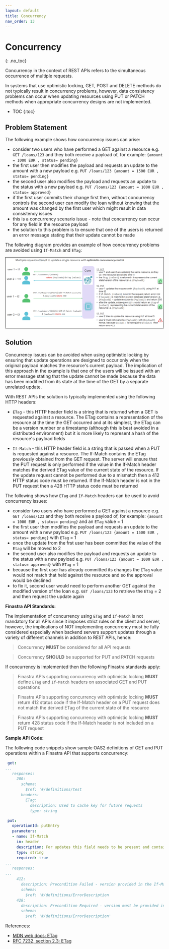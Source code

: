 ```yaml
---
layout: default
title: Concurrency
nav_order: 13
---
```


# Concurrency
{: .no_toc}

Concurrency in the context of REST APIs refers to the simultaneous occurrence of multiple requests.

In systems that use optimistic locking, GET, POST and DELETE methods do not typically result in concurrency problems, however, data consistency problems can occur when updating resources using PUT or PATCH methods when appropriate concurrency designs are not implemented.

- TOC
{:toc}

## Problem Statement

The following example shows how concurrency issues can arise:
* consider two users who have performed a GET against a resource e.g. `GET /loans/123` and they both receive a payload of, for example: `{amount = 1000 EUR , status= pending}`
* the first user then modifies the payload and requests an update to the amount with a new payload e.g. `PUT /loans/123 {amount = 1500 EUR , status= pending}`
* the second user also modifies the payload and requests an update to the status with a new payload e.g. `PUT /loans/123 {amount = 1000 EUR , status= approved}`
* if the first user commits their change first then, without concurrency controls the second user can modify the loan without knowing that the amount was changed by the first user which might result in data consistency issues
* this is a concurrency scenario issue - note that concurrency can occur for any field in the resource payload
* the solution to this problem is to ensure that one of the users is returned an error message stating that their update cannot be made

The following diagram provides an example of how concurrency problems are avoided using `If-Match` and `ETag`:

![concurrency http](images/concurrency.png)

## Solution

Concurrency issues can be avoided when using optimistic locking by ensuring that update operations are designed to occur only when the original payload matches the resource's current payload. The implication of this approach in the example is that one of the users will be issued with an error message stating that the update cannot be made because the data has been modified from its state at the time of the GET by a separate unrelated update.

With REST APIs the solution is typically implemented using the following HTTP headers:

* `ETag` - this HTTP header field is a string that is returned when a GET is requested against a resource. The ETag contains a representation of the resource at the time the GET occurred and at its simplest, the ETag can be a version number or a timestamp (although this is best avoided in a distributed environment) but it is more likely to represent a hash of the resource's payload fields 

* `If-Match` - this HTTP header field is a string that is passed when a PUT is requested against a resource. The If-Match contains the ETag previously obtained from the GET request. The server will ensure that the PUT request is only performed if the value in the If-Match header matches the derived ETag value of the current state of the resource. If the update request cannot be performed due to a mismatch then a 412 HTTP status code must be returned. If the If-Match header is not in the PUT request then a 428 HTTP status code must be returned 

The following shows how `ETag` and `If-Match` headers can be used to avoid concurrency issues:
* consider two users who have performed a GET against a resource e.g. `GET /loans/123` and they both receive a payload of, for example: `{amount = 1000 EUR , status= pending}` and an `ETag` value = 1
* the first user then modifies the payload and requests an update to the amount with a new payload e.g. `PUT /loans/123 {amount = 1500 EUR , status= pending}` with `ETag` = 1 
* once the update from the frst user has been committed the value of the `Etag` will be moved to 2
* the second user also modifies the payload and requests an update to the status with a new payload e.g. `PUT /loans/123 {amount = 1000 EUR , status= approved}` with `ETag` = 1 
* because the first user has already committed its changes the `ETag` value would not match that held against the resource and so the approval would be declined 
* to fix it, second user would need to perform another GET against the modified version of the loan e.g. `GET /loans/123` to retrieve the `ETag` = 2 and then request the update again

**Finastra API Standards:**

The implementation of concurrency using `ETag` and `If-Match` is not mandatory for all APIs since it imposes strict rules on the client and server, however, the implications of NOT implementing concurrency must be fully considered especially when backend servers support updates through a variety of different channels in addition to REST APIs, hence:

>  Concurrency **MUST** be considered for all API requests

>  Concurrency **SHOULD** be supported for PUT and PATCH requests

If concurrency is implemented then the following Finastra standards apply:

>  Finastra APIs supporting concurrency with optimistic locking **MUST** define `ETag` and `If-Match` headers on associated GET and PUT operations 

>  Finastra APIs supporting concurrency with optimistic locking **MUST** return 412 status code if the If-Match header on a PUT request does not match the derived ETag of the current state of the resource

>  Finastra APIs supporting concurrency with optimistic locking **MUST** return 428 status code if the If-Match header is not included on a PUT request


**Sample API Code:**

The following code snippets show sample OAS2 definitions of GET and PUT operations within a Finastra API that supports concurrency:

```yaml
 get:
...
   responses:
     200:
       schema:
         $ref: '#/definitions/test
       headers:
         ETag:
           description: Used to cache key for future requests
           type: string
```


```yaml
 put:
   operationId: putEntry
   parameters:
   - name: If-Match
     in: header
     description: For updates this field needs to be present and contain an ETag value
     type: string
     required: true
...
   responses:
...
     412:
       description: Precondition Failed - version provided in the If-Match header is invalid
       schema:
         $ref: '#/definitions/ErrorDescription
     428:
       description: Precondition Required - version must be provided in the If-Match header
       schema:
         $ref: '#/definitions/ErrorDescription'
```

References:

* [MDN web docs: ETag](https://developer.mozilla.org/en-US/docs/Web/HTTP/Headers/ETag)
* [RFC 7232, section 2.3: ETag](http://tools.ietf.org/html/7232#section-2.3)
